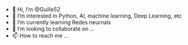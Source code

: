 - 👋 Hi, I’m @Guille52
- 👀 I’m interested in Python, AI, machine learning, Deep Learning, etc 
- 🌱 I’m currently learning Redes neurnals
- 💞️ I’m looking to collaborate on ...
- 📫 How to reach me ...

<!---
Guille52/Guille52 is a ✨ special ✨ repository because its `README.md` (this file) appears on your GitHub profile.
You can click the Preview link to take a look at your changes.
--->
